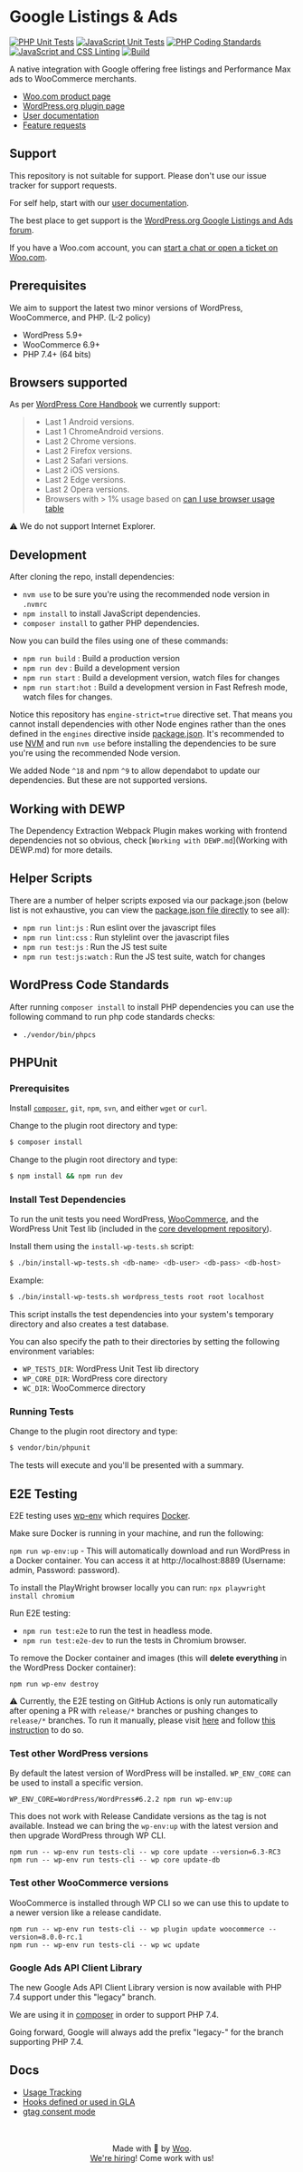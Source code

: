 # Google Listings & Ads

[![PHP Unit Tests](https://github.com/woocommerce/google-listings-and-ads/actions/workflows/php-unit-tests.yml/badge.svg)](https://github.com/woocommerce/google-listings-and-ads/actions/workflows/php-unit-tests.yml)
[![JavaScript Unit Tests](https://github.com/woocommerce/google-listings-and-ads/actions/workflows/js-unit-tests.yml/badge.svg)](https://github.com/woocommerce/google-listings-and-ads/actions/workflows/js-unit-tests.yml)
[![PHP Coding Standards](https://github.com/woocommerce/google-listings-and-ads/actions/workflows/php-coding-standards.yml/badge.svg)](https://github.com/woocommerce/google-listings-and-ads/actions/workflows/php-coding-standards.yml)
[![JavaScript and CSS Linting](https://github.com/woocommerce/google-listings-and-ads/actions/workflows/js-css-linting.yml/badge.svg)](https://github.com/woocommerce/google-listings-and-ads/actions/workflows/js-css-linting.yml)
[![Build](https://github.com/woocommerce/google-listings-and-ads/actions/workflows/build.yml/badge.svg)](https://github.com/woocommerce/google-listings-and-ads/actions/workflows/build.yml)

A native integration with Google offering free listings and Performance Max ads to WooCommerce merchants.

-   [Woo.com product page](https://woo.com/products/google-listings-and-ads/)
-   [WordPress.org plugin page](https://wordpress.org/plugins/google-listings-and-ads/)
-   [User documentation](https://woo.com/document/google-listings-and-ads/)
-   [Feature requests](https://woo.com/feature-requests/google-listings-and-ads/)

## Support

This repository is not suitable for support. Please don't use our issue tracker for support requests.

For self help, start with our [user documentation](https://woo.com/document/google-listings-and-ads/).

The best place to get support is the [WordPress.org Google Listings and Ads forum](https://wordpress.org/support/plugin/google-listings-and-ads/).

If you have a Woo.com account, you can [start a chat or open a ticket on Woo.com](https://woo.com/my-account/contact-support/).

## Prerequisites

We aim to support the latest two minor versions of WordPress, WooCommerce, and PHP. (L-2 policy)

-   WordPress 5.9+
-   WooCommerce 6.9+
-   PHP 7.4+ (64 bits)

## Browsers supported

As per [WordPress Core Handbook](https://make.wordpress.org/core/handbook/best-practices/browser-support/) we currently support:

> -   Last 1 Android versions.
> -   Last 1 ChromeAndroid versions.
> -   Last 2 Chrome versions.
> -   Last 2 Firefox versions.
> -   Last 2 Safari versions.
> -   Last 2 iOS versions.
> -   Last 2 Edge versions.
> -   Last 2 Opera versions.
> -   Browsers with > 1% usage based on [can I use browser usage table](https://caniuse.com/usage-table)

:warning: We do not support Internet Explorer.

## Development

After cloning the repo, install dependencies:
-   `nvm use` to be sure you're using the recommended node version in `.nvmrc`
-   `npm install` to install JavaScript dependencies.
-   `composer install` to gather PHP dependencies.

Now you can build the files using one of these commands:

-   `npm run build` : Build a production version
-   `npm run dev` : Build a development version
-   `npm run start` : Build a development version, watch files for changes
-   `npm run start:hot` : Build a development version in Fast Refresh mode, watch files for changes.

Notice this repository has `engine-strict=true` directive set. That means you cannot install dependencies with other Node engines rather than the ones defined in the `engines` directive inside [package.json](./package.json). It's recommended to use [NVM](https://github.com/nvm-sh/nvm) and run `nvm use` before installing the dependencies to be sure you're using the recommended Node version.

We added Node `^18` and npm `^9` to allow dependabot to update our dependencies. But these are not supported versions.

## Working with DEWP

The Dependency Extraction Webpack Plugin makes working with frontend dependencies not so obvious, check [`Working with DEWP.md`](Working with DEWP.md) for more details.

## Helper Scripts

There are a number of helper scripts exposed via our package.json (below list is not exhaustive, you can view the [package.json file directly](https://github.com/woocommerce/google-listings-and-ads/blob/trunk/package.json#L11) to see all):

-   `npm run lint:js` : Run eslint over the javascript files
-   `npm run lint:css` : Run stylelint over the javascript files
-   `npm run test:js` : Run the JS test suite
-   `npm run test:js:watch` : Run the JS test suite, watch for changes

## WordPress Code Standards

After running `composer install` to install PHP dependencies you can use the following command to run php code standards checks:

-   `./vendor/bin/phpcs`

## PHPUnit

### Prerequisites

Install [`composer`](https://getcomposer.org/), `git`, `npm`, `svn`, and either `wget` or `curl`.

Change to the plugin root directory and type:

```bash
$ composer install
```

Change to the plugin root directory and type:

```bash
$ npm install && npm run dev
```

### Install Test Dependencies

To run the unit tests you need WordPress, [WooCommerce](https://github.com/woocommerce/woocommerce), and the WordPress Unit Test lib (included in the [core development repository](https://make.wordpress.org/core/handbook/testing/automated-testing/phpunit/)).

Install them using the `install-wp-tests.sh` script:

```bash
$ ./bin/install-wp-tests.sh <db-name> <db-user> <db-pass> <db-host>
```

Example:

```bash
$ ./bin/install-wp-tests.sh wordpress_tests root root localhost
```

This script installs the test dependencies into your system's temporary directory and also creates a test database.

You can also specify the path to their directories by setting the following environment variables:

-   `WP_TESTS_DIR`: WordPress Unit Test lib directory
-   `WP_CORE_DIR`: WordPress core directory
-   `WC_DIR`: WooCommerce directory

### Running Tests

Change to the plugin root directory and type:

```bash
$ vendor/bin/phpunit
```

The tests will execute and you'll be presented with a summary.

## E2E Testing

E2E testing uses [wp-env](https://developer.wordpress.org/block-editor/reference-guides/packages/packages-env/) which requires [Docker](https://www.docker.com/).

Make sure Docker is running in your machine, and run the following:

`npm run wp-env:up` - This will automatically download and run WordPress in a Docker container. You can access it at http://localhost:8889 (Username: admin, Password: password).

To install the PlayWright browser locally you can run:
`npx playwright install chromium`

Run E2E testing:

-   `npm run test:e2e` to run the test in headless mode.
-   `npm run test:e2e-dev` to run the tests in Chromium browser.

To remove the Docker container and images (this will **delete everything** in the WordPress Docker container):

`npm run wp-env destroy`

:warning: Currently, the E2E testing on GitHub Actions is only run automatically after opening a PR with `release/*` branches or pushing changes to `release/*` branches. To run it manually, please visit [here](../../actions/workflows/e2e-tests.yml) and follow [this instruction](https://docs.github.com/en/actions/managing-workflow-runs/manually-running-a-workflow?tool=webui) to do so.

### Test other WordPress versions
By default the latest version of WordPress will be installed. `WP_ENV_CORE` can be used to install a specific version.

```
WP_ENV_CORE=WordPress/WordPress#6.2.2 npm run wp-env:up
```

This does not work with Release Candidate versions as the tag is not available. Instead we can bring the `wp-env:up` with the latest version and then upgrade WordPress through WP CLI.

```
npm run -- wp-env run tests-cli -- wp core update --version=6.3-RC3
npm run -- wp-env run tests-cli -- wp core update-db
```

### Test other WooCommerce versions
WooCommerce is installed through WP CLI so we can use this to update to a newer version like a release candidate.

```
npm run -- wp-env run tests-cli -- wp plugin update woocommerce --version=8.0.0-rc.1
npm run -- wp-env run tests-cli -- wp wc update
```

### Google Ads API Client Library 

The new Google Ads API Client Library version is now available with PHP 7.4 support under this "legacy" branch.

We are using it in [composer](https://github.com/woocommerce/google-listings-and-ads/blob/develop/composer.json#L15) 
in order to support PHP 7.4.

Going forward, Google will always add the prefix "legacy-" for the branch supporting PHP 7.4.

## Docs

- [Usage Tracking](./src/Tracking/README.md)
- [Hooks defined or used in GLA](./src/Hooks/README.md)
- [gtag consent mode](./docs/gtag-consent-mode.md)

<p align="center">
	<br/><br/>
	Made with 💜 by <a href="https://woo.com/">Woo</a>.<br/>
	<a href="https://woo.com/careers/">We're hiring</a>! Come work with us!
</p>
